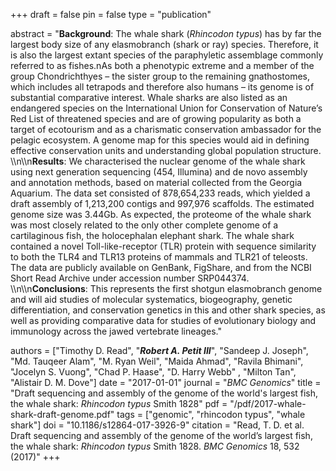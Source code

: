 +++
draft = false
pin = false
type = "publication"

abstract = "**Background**: The whale shark (*Rhincodon typus*) has by far the largest body size of any elasmobranch (shark or ray) species. Therefore, it is also the largest extant species of the paraphyletic assemblage commonly referred to as fishes.nAs both a phenotypic extreme and a member of the group Chondrichthyes – the sister group to the remaining gnathostomes, which includes all tetrapods and therefore also humans – its genome is of substantial comparative interest. Whale sharks are also listed as an endangered species on the International Union for Conservation of Nature’s Red List of threatened species and are of growing popularity as both a target of ecotourism and as a charismatic conservation ambassador for the pelagic ecosystem. A genome map for this species would aid in defining effective conservation units and understanding global population structure. \\\n\\\n**Results**: We characterised the nuclear genome of the whale shark using next generation sequencing (454, Illumina) and de novo assembly and annotation methods, based on material collected from the Georgia Aquarium. The data set consisted of 878,654,233 reads, which yielded a draft assembly of 1,213,200 contigs and 997,976 scaffolds. The estimated genome size was 3.44Gb. As expected, the proteome of the whale shark was most closely related to the only other complete genome of a cartilaginous fish, the holocephalan elephant shark. The whale shark contained a novel Toll-like-receptor (TLR) protein with sequence similarity to both the TLR4 and TLR13 proteins of mammals and TLR21 of teleosts. The data are publicly available on GenBank, FigShare, and from the NCBI Short Read Archive under accession number SRP044374. \\\n\\\n**Conclusions**: This represents the first shotgun elasmobranch genome and will aid studies of molecular systematics,  biogeography, genetic differentiation, and conservation genetics in this and other shark species, as well as providing comparative data for studies of evolutionary biology and immunology across the jawed vertebrate lineages."

authors = ["Timothy D. Read", "***Robert A. Petit III***", "Sandeep J. Joseph", "Md. Tauqeer Alam", "M. Ryan Weil", "Maida Ahmad", "Ravila Bhimani", "Jocelyn S. Vuong", "Chad P. Haase", "D. Harry Webb" , "Milton Tan", "Alistair D. M. Dove"]
date = "2017-01-01"
journal = "*BMC Genomics*"
title = "Draft sequencing and assembly of the genome of the world's largest fish, the whale shark: *Rhincodon typus* Smith 1828"
pdf = "/pdf/2017-whale-shark-draft-genome.pdf"
tags = ["genomic", "rhincodon typus", "whale shark"]
doi = "10.1186/s12864-017-3926-9"
citation = "Read, T. D. et al. Draft sequencing and assembly of the genome of the world’s largest fish, the whale shark: *Rhincodon typus* Smith 1828. *BMC Genomics* 18, 532 (2017)"
+++
